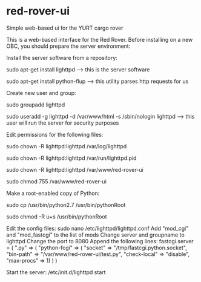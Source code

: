 # red-rover-ui
Simple web-based ui for the YURT cargo rover

This is a web-based interface for the Red Rover. Before installing on a new OBC, you should prepare the server environment:

Install the server software from a repository:

sudo apt-get install lighttpd --> this is the server software

sudo apt-get install python-flup --> this utility parses http requests for us

Create new user and group:

sudo groupadd lighttpd

sudo useradd -g lighttpd -d /var/www/html -s /sbin/nologin lighttpd --> this user will run the server for security purposes

Edit permissions for the following files:

sudo chown -R lighttpd:lighttpd /var/log/lighttpd

sudo chown -R lighttpd:lighttpd /var/run/lighttpd.pid

sudo chown -R lighttpd:lighttpd /var/www/red-rover-ui

sudo chmod 755 /var/www/red-rover-ui

Make a root-enabled copy of Python:

sudo cp /usr/bin/python2.7 /usr/bin/pythonRoot

sudo chmod -R u+s /usr/bin/pythonRoot

Edit the config files:
sudo nano /etc/lighttpd/lighttpd.conf
  Add "mod_cgi" and "mod_fastcgi" to the list of mods
  Change server and groupname to lighttpd
  Change the port to 8080
  Append the following lines:
fastcgi.server = (
   ".py" => (
     "python-fcgi" => (
       "socket" => "/tmp/fastcgi.python.socket",
       "bin-path" => "/var/www/red-rover-ui/test.py",
       "check-local" => "disable",
       "max-procs" => 1)
    )
 )
 
Start the server:
/etc/init.d/lighttpd start

